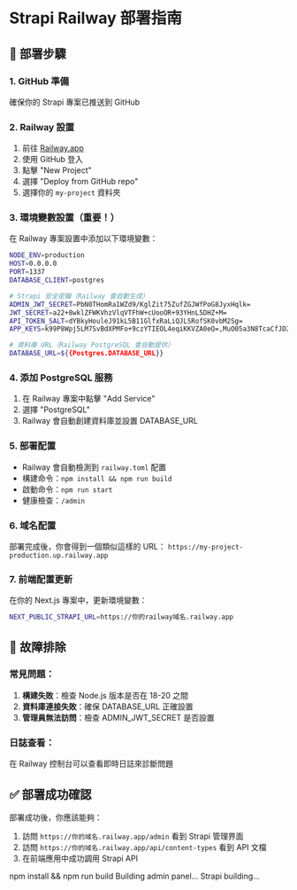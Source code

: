 # Strapi Railway 部署指南

## 🚀 部署步驟

### 1. GitHub 準備
確保你的 Strapi 專案已推送到 GitHub

### 2. Railway 設置
1. 前往 [Railway.app](https://railway.app)
2. 使用 GitHub 登入
3. 點擊 "New Project"
4. 選擇 "Deploy from GitHub repo"
5. 選擇你的 `my-project` 資料夾

### 3. 環境變數設置（重要！）
在 Railway 專案設置中添加以下環境變數：

```bash
NODE_ENV=production
HOST=0.0.0.0
PORT=1337
DATABASE_CLIENT=postgres

# Strapi 安全密鑰（Railway 會自動生成）
ADMIN_JWT_SECRET=PbN0THomRa1WZd9/KglZit75ZufZGJWfPoG8JyxHqlk=
JWT_SECRET=a22+8wklZFWKVhzVlqVTFhW+cUooOR+93YHnL5DHZ+M=
API_TOKEN_SALT=dYBkyHouleJ91kL5B11GlfxRaLiQJLSRofSK0vbM2Sg=
APP_KEYS=k99P8Wpj5LM7SvBdXPMFo+9czYTIEOL4eqiKKVZA0eQ=,MuO05a3N8TcaCfJD2bIto046E0rlBvtZty7gs+jUAy8=,MDG8LOvH4/tEeo9+mj2wkeNIWvprOEQoPJH0PIt6lzM=,Ok6MK2EVW4zBYzkT5rZeWjOiVMsgJ32yajsavrpo4Zk=

# 資料庫 URL（Railway PostgreSQL 會自動提供）
DATABASE_URL=${{Postgres.DATABASE_URL}}
```

### 4. 添加 PostgreSQL 服務
1. 在 Railway 專案中點擊 "Add Service"
2. 選擇 "PostgreSQL"
3. Railway 會自動創建資料庫並設置 DATABASE_URL

### 5. 部署配置
- Railway 會自動檢測到 `railway.toml` 配置
- 構建命令：`npm install && npm run build`
- 啟動命令：`npm run start`
- 健康檢查：`/admin`

### 6. 域名配置
部署完成後，你會得到一個類似這樣的 URL：
`https://my-project-production.up.railway.app`

### 7. 前端配置更新
在你的 Next.js 專案中，更新環境變數：

```bash
NEXT_PUBLIC_STRAPI_URL=https://你的railway域名.railway.app
```

## 🔧 故障排除

### 常見問題：
1. **構建失敗**：檢查 Node.js 版本是否在 18-20 之間
2. **資料庫連接失敗**：確保 DATABASE_URL 正確設置
3. **管理員無法訪問**：檢查 ADMIN_JWT_SECRET 是否設置

### 日誌查看：
在 Railway 控制台可以查看即時日誌來診斷問題

## ✅ 部署成功確認

部署成功後，你應該能夠：
1. 訪問 `https://你的域名.railway.app/admin` 看到 Strapi 管理界面
2. 訪問 `https://你的域名.railway.app/api/content-types` 看到 API 文檔
3. 在前端應用中成功調用 Strapi API 

npm install && npm run build
Building admin panel...
Strapi building... 